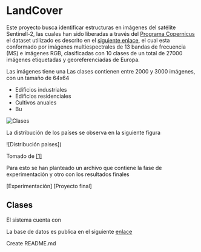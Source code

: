 # LandCover

Este proyecto busca identificar estructuras en imágenes del satélite Sentinell-2, las cuales han sido liberadas a través del [Programa Copernicus](https://www.copernicus.eu/en) el dataset utilizado es descrito en el [siguiente enlace](https://github.com/phelber/EuroSAT), el cual esta conformado por imágenes multiespectrales de 13 bandas de frecuencia (MS) e imágenes RGB, clasificadas con 10 clases de un total de 27000 imágenes etiquetadas y georeferenciadas de Europa.

Las imágenes tiene una Las clases contienen entre 2000 y 3000 imágenes, con un tamaño de 64x64
- Edificios industriales
- Edificios residenciales
- Cultivos anuales
- Bu

![Clases]()


La distribución de los países se observa en la siguiente figura

![Distribución paises](



Tomado de [[1]](https://arxiv.org/abs/1709.00029)

Para esto se han planteado un archivo que contiene la fase de experimentación y otro con los resultados finales

[Experimentación]
[Proyecto final]


## Clases
El sistema cuenta con 

La base de datos es publica en el siguiente [enlace](https://github.com/phelber/eurosat)


Create README.md
